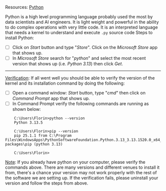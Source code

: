 Resources: [Python](https://apps.microsoft.com/detail/9pnrbtzxmb4z?hl=en-US&gl=US)

Python is a high level programming language probably used the most by data scientists and AI engineers. It is light weight and powerful in the ability to do complex operations with very little code. It is an interpreted language that needs a kernel to understand and execute `.py` source code
Steps to install Python:

- [ ] Click on *Start* button and type "*Store*". Click on the *Microsoft Store* app that shows up.
- [ ] In *Microsoft Store* search for "*python*" and select the most recent version that shows up (i.e. *Python 3.13*) then click *Get*.

----
<u>Verification</u>: If all went well you should be able to verify the version of the kernel and its installation command by doing the following:
- [ ] Open a command window: *Start* button, type "*cmd*" then click on *Command Prompt*  app that shows up.
- [ ] In Command Prompt verify the following commands are running as shown below:
```
    C:\Users\Florin>python --version
    Python 3.13.5
    
    C:\Users\Florin>pip --version
    pip 25.1.1 from C:\Program Files\WindowsApps\PythonSoftwareFoundation.Python.3.13_3.13.1520.0_x64__qbz5n2kfra8p0\Lib\site-packages\pip (python 3.13)
    
    C:\Users\Florin>
```

<u>Note</u>: If you already have python on your computer, please verify the commands above. There are many versions and different venues to install it from, there's a chance your version may not work properly with the rest of the software we are setting up. If the verification fails, please uninstall your version and follow the steps from above. 